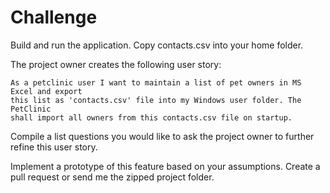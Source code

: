 Challenge
=========

Build and run the application.
Copy contacts.csv into your home folder.

The project owner creates the following user story:

    As a petclinic user I want to maintain a list of pet owners in MS Excel and export
    this list as 'contacts.csv' file into my Windows user folder. The PetClinic
    shall import all owners from this contacts.csv file on startup.

Compile a list questions you would like to ask the project owner to further refine this user story.

Implement a prototype of this feature based on your assumptions.
Create a pull request or send me the zipped project folder.


